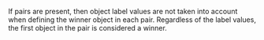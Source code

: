 
If pairs are present, then object label values are not taken into account when defining the winner object in each pair. Regardless of the label values, the first object in the pair is considered a winner.
